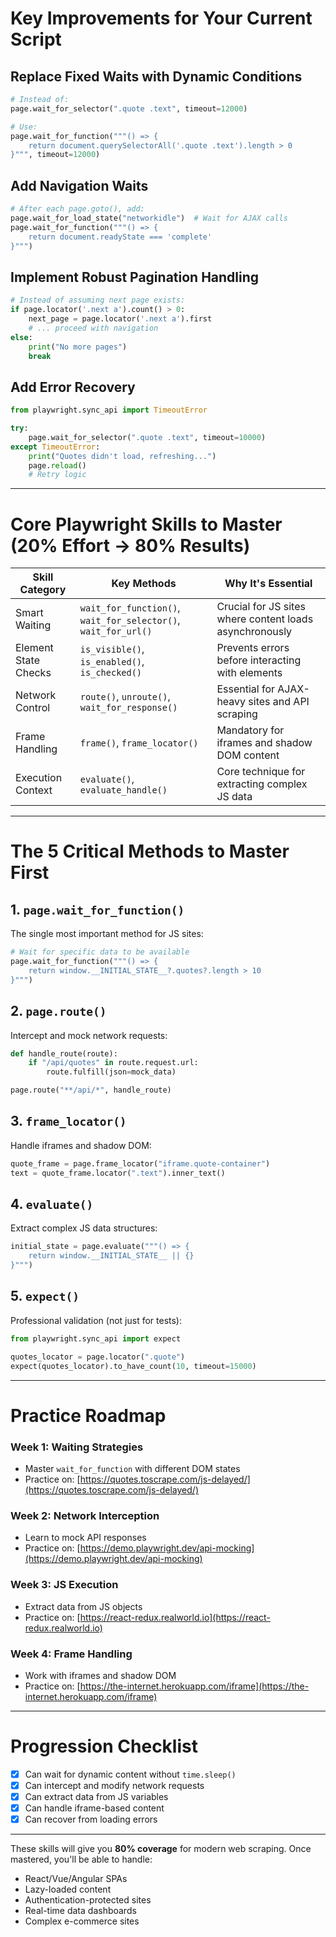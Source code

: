 # Key Improvements for Your Current Script

## Replace Fixed Waits with Dynamic Conditions

```python
# Instead of:
page.wait_for_selector(".quote .text", timeout=12000)

# Use:
page.wait_for_function("""() => {
    return document.querySelectorAll('.quote .text').length > 0
}""", timeout=12000)
```

## Add Navigation Waits

```python
# After each page.goto(), add:
page.wait_for_load_state("networkidle")  # Wait for AJAX calls
page.wait_for_function("""() => {
    return document.readyState === 'complete'
}""")
```

## Implement Robust Pagination Handling

```python
# Instead of assuming next page exists:
if page.locator('.next a').count() > 0:
    next_page = page.locator('.next a').first
    # ... proceed with navigation
else:
    print("No more pages")
    break
```

## Add Error Recovery

```python
from playwright.sync_api import TimeoutError

try:
    page.wait_for_selector(".quote .text", timeout=10000)
except TimeoutError:
    print("Quotes didn't load, refreshing...")
    page.reload()
    # Retry logic
```

---

# Core Playwright Skills to Master (20% Effort → 80% Results)

| Skill Category         | Key Methods                                   | Why It's Essential                                               |
|------------------------|-----------------------------------------------|------------------------------------------------------------------|
| Smart Waiting          | `wait_for_function()`, `wait_for_selector()`, `wait_for_url()` | Crucial for JS sites where content loads asynchronously          |
| Element State Checks   | `is_visible()`, `is_enabled()`, `is_checked()` | Prevents errors before interacting with elements                 |
| Network Control        | `route()`, `unroute()`, `wait_for_response()` | Essential for AJAX-heavy sites and API scraping                  |
| Frame Handling         | `frame()`, `frame_locator()`                   | Mandatory for iframes and shadow DOM content                     |
| Execution Context      | `evaluate()`, `evaluate_handle()`             | Core technique for extracting complex JS data                    |

---

# The 5 Critical Methods to Master First

## 1. `page.wait_for_function()`

The single most important method for JS sites:

```python
# Wait for specific data to be available
page.wait_for_function("""() => {
    return window.__INITIAL_STATE__?.quotes?.length > 10
}""")
```

## 2. `page.route()`

Intercept and mock network requests:

```python
def handle_route(route):
    if "/api/quotes" in route.request.url:
        route.fulfill(json=mock_data)

page.route("**/api/*", handle_route)
```

## 3. `frame_locator()`

Handle iframes and shadow DOM:

```python
quote_frame = page.frame_locator("iframe.quote-container")
text = quote_frame.locator(".text").inner_text()
```

## 4. `evaluate()`

Extract complex JS data structures:

```python
initial_state = page.evaluate("""() => {
    return window.__INITIAL_STATE__ || {}
}""")
```

## 5. `expect()`

Professional validation (not just for tests):

```python
from playwright.sync_api import expect

quotes_locator = page.locator(".quote")
expect(quotes_locator).to_have_count(10, timeout=15000)
```

---

# Practice Roadmap

### Week 1: Waiting Strategies
- Master `wait_for_function` with different DOM states  
- Practice on: [https://quotes.toscrape.com/js-delayed/](https://quotes.toscrape.com/js-delayed/)

### Week 2: Network Interception
- Learn to mock API responses  
- Practice on: [https://demo.playwright.dev/api-mocking](https://demo.playwright.dev/api-mocking)

### Week 3: JS Execution
- Extract data from JS objects  
- Practice on: [https://react-redux.realworld.io](https://react-redux.realworld.io)

### Week 4: Frame Handling
- Work with iframes and shadow DOM  
- Practice on: [https://the-internet.herokuapp.com/iframe](https://the-internet.herokuapp.com/iframe)

---

# Progression Checklist

- [x] Can wait for dynamic content without `time.sleep()`
- [x] Can intercept and modify network requests
- [x] Can extract data from JS variables
- [x] Can handle iframe-based content
- [x] Can recover from loading errors

---

These skills will give you **80% coverage** for modern web scraping. Once mastered, you'll be able to handle:

- React/Vue/Angular SPAs  
- Lazy-loaded content  
- Authentication-protected sites  
- Real-time data dashboards  
- Complex e-commerce sites

